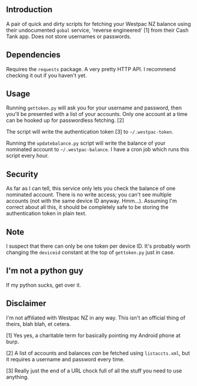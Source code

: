 Introduction
------------

A pair of quick and dirty scripts for fetching your Westpac NZ balance using their undocumented `gobal` service, 'reverse engineered' [1] from their Cash Tank app. Does not store usernames or passwords.

Dependencies
------------

Requires the `requests` package. A very pretty HTTP API. I recommend checking it out if you haven't yet.

Usage
-----

Running `gettoken.py` will ask you for your username and password, then you'll be presented with a list of your accounts. Only one account at a time can be hooked up for passwordless fetching. [2]

The script will write the authentication token [3] to `~/.westpac-token`.

Running the `updatebalance.py` script will write the balance of your nominated account to `~/.westpac-balance`. I have a cron job which runs this script every hour.

Security
--------

As far as I can tell, this service only lets you check the balance of one nominated account. There is no write access; you can't see multiple accounts (not with the same device ID anyway. Hmm...). Assuming I'm correct about all this, it should be completely safe to be storing the authentication token in plain text.

Note
----

I suspect that there can only be one token per device ID. It's probably worth changing the `deviceid` constant at the top of `gettoken.py` just in case.

I'm not a python guy
--------------------

If my python sucks, get over it.

Disclaimer
----------

I'm not affiliated with Westpac NZ in any way. This isn't an official thing of theirs, blah blah, et cetera.

[1] Yes yes, a charitable term for basically pointing my Android phone at burp.

[2] A list of accounts and balances _can_ be fetched using `listaccts.xml`, but it requires a username and password every time.

[3] Really just the end of a URL chock full of all the stuff you need to use anything.
